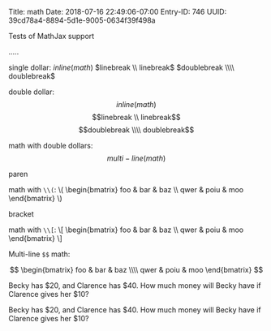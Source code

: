 Title: math
Date: 2018-07-16 22:49:06-07:00
Entry-ID: 746
UUID: 39cd78a4-8894-5d1e-9005-0634f39f498a

Tests of MathJax support

.....

single dollar: $inline(math)$    $linebreak \\ linebreak$  $doublebreak \\\\ doublebreak$

double dollar: $$inline(math)$$   $$linebreak \\ linebreak$$ $$doublebreak \\\\ doublebreak$$

math with double dollars: $$
multi-line(math)
$$

paren

math with `\\(`: \\(
\begin{bmatrix}
foo & bar & baz \\\\
qwer & poiu & moo
\end{bmatrix}
\\)

bracket

math with `\\[`: \\[
\begin{bmatrix}
foo & bar & baz \\\\
qwer & poiu & moo
\end{bmatrix}
\\]

Multi-line `$$` math:

$$
\begin{bmatrix}
foo & bar & baz \\\\
qwer & poiu & moo
\end{bmatrix}
$$



Becky has $20, and Clarence has $40. How much money will Becky have if Clarence gives her $10?

Becky has \$20, and Clarence has \$40. How much money will Becky have if Clarence gives her \$10?

